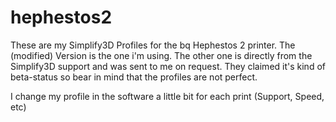 # hephestos2

These are my Simplify3D Profiles for the bq Hephestos 2 printer. 
The (modified) Version is the one i'm using. The other one is directly from the Simplify3D support and was sent to me on request. They claimed it's kind of beta-status so bear in mind that the profiles are not perfect.

I change my profile in the software a little bit for each print (Support, Speed, etc)
